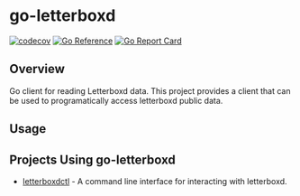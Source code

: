 # go-letterboxd

[![codecov](https://codecov.io/gh/drewstinnett/go-letterboxd/branch/main/graph/badge.svg?token=YSWAtzIhn1)](https://codecov.io/gh/drewstinnett/go-letterboxd)
[![Go Reference](https://pkg.go.dev/badge/github.com/drewstinnett/go-letterboxd.svg)](https://pkg.go.dev/github.com/drewstinnett/go-letterboxd)
[![Go Report Card](https://goreportcard.com/badge/github.com/drewstinnett/go-letterboxd)](https://goreportcard.com/report/github.com/drewstinnett/go-letterboxd)

## Overview

Go client for reading Letterboxd data. This project provides a client that can
be used to programatically access letterboxd public data.

## Usage

## Projects Using go-letterboxd

* [letterboxdctl](https://github.com/drewstinnett/letterboxdctl) - A command line
interface for interacting with letterboxd.
